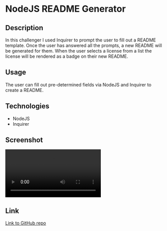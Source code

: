 # NodeJS README Generator

## Description
In this challenger I used Inquirer to prompt the user to fill out a README template. Once the user has answered all the prompts, a new README will be generated for them. When the user selects a license from a list the license will be rendered as a badge on their new README.

## Usage
The user can fill out pre-determined fields via NodeJS and Inquirer to create a README.

## Technologies
- NodeJS
- Inquirer

## Screenshot
![Screenshot of README Generator](./screenshots/New%20Tab.mp4)

## Link
[Link to GitHub repo](https://github.com/ZacharyDOTpy/nodejs-readme-generator)